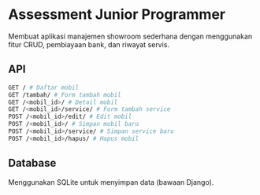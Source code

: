 # Assessment Junior Programmer

Membuat aplikasi manajemen showroom sederhana dengan menggunakan fitur CRUD, pembiayaan bank, dan riwayat servis.  

## API
```bash
GET / # Daftar mobil
GET /tambah/ # Form tambah mobil
GET /<mobil_id>/ # Detail mobil
GET /<mobil_id>/service/ # Form tambah service
POST /<mobil_id>/edit/ # Edit mobil
POST /<mobil_id>/ # Simpan mobil baru
POST /<mobil_id>/service/ # Simpan service baru
POST /<mobil_id>/hapus/ # Hapus mobil
```

## Database
Menggunakan SQLite untuk menyimpan data (bawaan Django).
